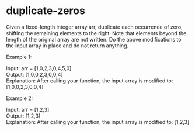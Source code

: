 # duplicate-zeros

Given a fixed-length integer array arr, duplicate each occurrence of zero, shifting the remaining elements to the right.
Note that elements beyond the length of the original array are not written. Do the above modifications to the input array in place and do not return anything.

Example 1:

Input: arr = [1,0,2,3,0,4,5,0]<br>
Output: [1,0,0,2,3,0,0,4]<br>
Explanation: After calling your function, the input array is modified to: [1,0,0,2,3,0,0,4]

Example 2:

Input: arr = [1,2,3]<br>
Output: [1,2,3]<br>
Explanation: After calling your function, the input array is modified to: [1,2,3]
